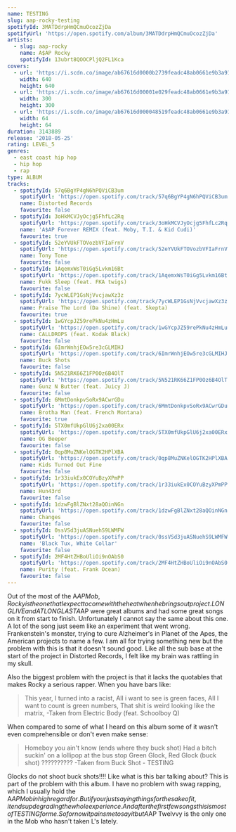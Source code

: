 ```yaml
---
name: TESTING
slug: aap-rocky-testing
spotifyId: 3MATDdrpHmQCmuOcozZjDa
spotifyUrl: 'https://open.spotify.com/album/3MATDdrpHmQCmuOcozZjDa'
artists:
  - slug: aap-rocky
    name: A$AP Rocky
    spotifyId: 13ubrt8QOOCPljQ2FL1Kca
covers:
  - url: 'https://i.scdn.co/image/ab67616d0000b2739feadc48ab0661e9b3a9170b'
    width: 640
    height: 640
  - url: 'https://i.scdn.co/image/ab67616d00001e029feadc48ab0661e9b3a9170b'
    width: 300
    height: 300
  - url: 'https://i.scdn.co/image/ab67616d000048519feadc48ab0661e9b3a9170b'
    width: 64
    height: 64
duration: 3143889
release: '2018-05-25'
rating: LEVEL_5
genres:
  - east coast hip hop
  - hip hop
  - rap
type: ALBUM
tracks:
  - spotifyId: 57q6BgYP4gN6hPQViCB3um
    spotifyUrl: 'https://open.spotify.com/track/57q6BgYP4gN6hPQViCB3um'
    name: Distorted Records
    favourite: false
  - spotifyId: 3oHkMCVJyOcjg5FhfLc2Rq
    spotifyUrl: 'https://open.spotify.com/track/3oHkMCVJyOcjg5FhfLc2Rq'
    name: 'A$AP Forever REMIX (feat. Moby, T.I. & Kid Cudi)'
    favourite: true
  - spotifyId: 52eYVUkFTOVozbVFIaFrnV
    spotifyUrl: 'https://open.spotify.com/track/52eYVUkFTOVozbVFIaFrnV'
    name: Tony Tone
    favourite: false
  - spotifyId: 1AqemxWsT0iGg5Lvkm16Bt
    spotifyUrl: 'https://open.spotify.com/track/1AqemxWsT0iGg5Lvkm16Bt'
    name: Fukk Sleep (feat. FKA twigs)
    favourite: false
  - spotifyId: 7ycWLEP1GsNjVvcjawXz3z
    spotifyUrl: 'https://open.spotify.com/track/7ycWLEP1GsNjVvcjawXz3z'
    name: Praise The Lord (Da Shine) (feat. Skepta)
    favourite: true
  - spotifyId: 1wGYcpJZ59rePkNu4zHmLu
    spotifyUrl: 'https://open.spotify.com/track/1wGYcpJZ59rePkNu4zHmLu'
    name: CALLDROPS (feat. Kodak Black)
    favourite: false
  - spotifyId: 6ImrWnhjEOw5re3cGLMIHJ
    spotifyUrl: 'https://open.spotify.com/track/6ImrWnhjEOw5re3cGLMIHJ'
    name: Buck Shots
    favourite: false
  - spotifyId: 5N521RK66Z1FP0Oz6B4OlT
    spotifyUrl: 'https://open.spotify.com/track/5N521RK66Z1FP0Oz6B4OlT'
    name: Gunz N Butter (feat. Juicy J)
    favourite: false
  - spotifyId: 6MmtDonkpvSoRx9ACwrGDu
    spotifyUrl: 'https://open.spotify.com/track/6MmtDonkpvSoRx9ACwrGDu'
    name: Brotha Man (feat. French Montana)
    favourite: true
  - spotifyId: 5TX0mfUkpGlU6j2xa00ERx
    spotifyUrl: 'https://open.spotify.com/track/5TX0mfUkpGlU6j2xa00ERx'
    name: OG Beeper
    favourite: false
  - spotifyId: 0qp8MuZNKelOGTK2HPlXBA
    spotifyUrl: 'https://open.spotify.com/track/0qp8MuZNKelOGTK2HPlXBA'
    name: Kids Turned Out Fine
    favourite: false
  - spotifyId: 1r33iukEx0COYuBzyXPmPP
    spotifyUrl: 'https://open.spotify.com/track/1r33iukEx0COYuBzyXPmPP'
    name: Hun43rd
    favourite: false
  - spotifyId: 1dzwFgBlZNxt28aQOinNGn
    spotifyUrl: 'https://open.spotify.com/track/1dzwFgBlZNxt28aQOinNGn'
    name: Changes
    favourite: false
  - spotifyId: 0ssVSd3juASNuehS9LWMFW
    spotifyUrl: 'https://open.spotify.com/track/0ssVSd3juASNuehS9LWMFW'
    name: 'Black Tux, White Collar'
    favourite: false
  - spotifyId: 2MF4HtZHBoUliOi9nOAbS0
    spotifyUrl: 'https://open.spotify.com/track/2MF4HtZHBoUliOi9nOAbS0'
    name: Purity (feat. Frank Ocean)
    favourite: false
---
```

Out of the most of the A$AP Mob, Rocky is the one that I expect to come with the heat when
he brings out project. LONG LIVE and AT LONG LAST A$AP were great albums and had some great
songs on it from start to finish. Unfortunately I cannot say the same about this one. A lot
of the song just seem like an experiment that went wrong. Frankenstein's monster, trying to
cure Alzheimer's in Planet of the Apes, the American projects to name a few. I am all for
trying something new but the problem with this is that it doesn't sound good. Like all the
sub base at the start of the project in Distorted Records, I felt like my brain was rattling
in my skull.

Also the biggest problem with the project is that it lacks the quotables that makes Rocky
a serious rapper. When you have bars like:

> This year, I turned into a racist,
> All i want to see is green faces,
> All I want to count is green numbers,
> That shit is weird looking like the matrix,
-Taken from Electric Body (feat. Schoolboy Q)

When compared to some of what I heard on this album some of it wasn't even comprehensible
or don't even make sense:

> Homeboy you ain't know (ends where they buck shot)
> Had a bitch suckin' on a lollipop at the bus stop
> Green Glock, Red Glock (buck shot) ??????????
-Taken from Buck Shot - TESTING

Glocks do not shoot buck shots!!!! Like what is this bar talking about? This is part of the
problem with this album. I have no problem with swag rapping, which I usually hold the A$AP
Mob in high regard for. But if your just saying things for the sake of it, it ends up degrading
the whole experience. And after the first few songs this is most of TESTING for me. So for now
it pains me to say it but A$AP Twelvvy is the only one in the Mob who hasn't taken L's lately.

